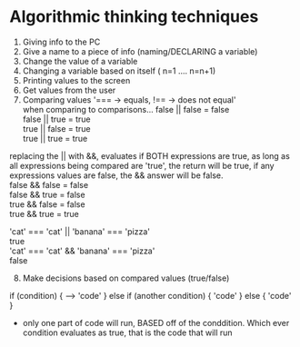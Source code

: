 # Algorithmic thinking techniques
1. Giving info to the PC
2. Give a name to a piece of info (naming/DECLARING a variable)
3. Change the value of a variable 
4. Changing a variable based on itself ( n=1 .... n=n+1)
5. Printing values to the screen
6. Get values from the user
7. Comparing values '=== -> equals, !== -> does not equal'  
when comparing to comparisons...
false || false  = false  
false || true   = true  
true || false   = true  
true || true    = true  
  
replacing the || with &&, evaluates if BOTH expressions are true, as long as all expressions being compared are 'true', the return will be true, if any expressions values are false, the && answer will be false.  
false && false = false  
false && true = false  
true && false = false   
true && true = true  

>
'cat' === 'cat' || 'banana' === 'pizza'  
true  
'cat' === 'cat' && 'banana' === 'pizza'   
false   
>  
  
8. Make decisions based on compared values (true/false)
>
if (condition) {     -->
'code'
} else if (another condition) {
'code'
} else {
'code'
}
>
- only one part of code will run, BASED off of the conddition.  Which ever condition evaluates as true, that is the code that will run

